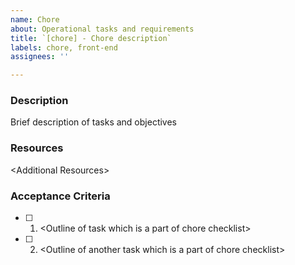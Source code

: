 ```yaml
---
name: Chore
about: Operational tasks and requirements
title: `[chore] - Chore description`
labels: chore, front-end
assignees: ''

---
```


### Description
Brief description of tasks and objectives

### Resources  
\<Additional Resources>

### Acceptance Criteria
-  [ ] 1. \<Outline of task which is a part of chore checklist>
-  [ ] 2. \<Outline of another task which is a part of chore checklist>
